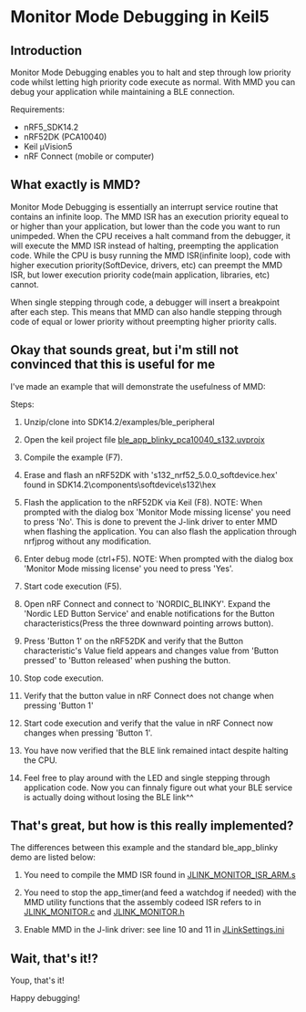 # Monitor Mode Debugging in Keil5

## Introduction
Monitor Mode Debugging enables you to halt and step through low priority code whilst letting high priority code execute as normal. With MMD you can debug your application while maintaining a BLE connection. 

Requirements:
* nRF5_SDK14.2
* nRF52DK (PCA10040)
* Keil µVision5
* nRF Connect (mobile or computer)


## What exactly is MMD?
Monitor Mode Debugging is essentially an interrupt service routine that contains an infinite loop. The MMD ISR has an execution priority equeal to or higher than your application, but lower than the code you want to run unimpeded. When the CPU receives a halt command from the debugger, it will execute the MMD ISR instead of halting, preempting the application code. While the CPU is busy running the MMD ISR(infinite loop), code with higher execution priority(SoftDevice, drivers, etc) can preempt the MMD ISR, but lower execution priority code(main application, libraries, etc) cannot.

When single stepping through code, a debugger will insert a breakpoint after each step. This means that MMD can also handle stepping through code of equal or lower priority without preempting higher priority calls. 


## Okay that sounds great, but i'm still not convinced that this is useful for me
I've made an example that will demonstrate the usefulness of MMD:

Steps:
1. Unzip/clone into SDK14.2/examples/ble_peripheral

2. Open the keil project file [ble_app_blinky_pca10040_s132.uvprojx](pca10040/s132/arm5_no_packs/ble_app_blinky_pca10040_s132.uvprojx)

3. Compile the example (F7).

4. Erase and flash an nRF52DK with 's132_nrf52_5.0.0_softdevice.hex' found in SDK14.2\components\softdevice\s132\hex

5. Flash the application to the nRF52DK via Keil (F8). 
NOTE: When prompted with the dialog box 'Monitor Mode missing license' you need to press 'No'. This is done to prevent the J-link driver to enter MMD when flashing the application. You can also flash the application through nrfjprog without any modification. 

6. Enter debug mode (ctrl+F5).
NOTE: When prompted with the dialog box 'Monitor Mode missing license' you need to press 'Yes'.

7. Start code execution (F5).

8. Open nRF Connect and connect to 'NORDIC_BLINKY'. Expand the 'Nordic LED Button Service' and enable notifications for the Button characteristics(Press the three downward pointing arrows button).

9. Press 'Button 1' on the nRF52DK and verify that the Button characteristic's Value field appears and changes value from 'Button pressed' to 'Button released' when pushing the button.

10. Stop code execution.

11. Verify that the button value in nRF Connect does not change when pressing 'Button 1'

12. Start code execution and verify that the value in nRF Connect now changes when pressing 'Button 1'. 

13. You have now verified that the BLE link remained intact despite halting the CPU. 

14. Feel free to play around with the LED and single stepping through application code. Now you can finnaly figure out what your BLE service is actually doing without losing the BLE link^^


## That's great, but how is this really implemented?
The differences between this example and the standard ble_app_blinky demo are listed below:

1. You need to compile the MMD ISR found in [JLINK_MONITOR_ISR_ARM.s](pca10040\s132\arm5_no_packs\JLINK_MONITOR_ISR_ARM.s)

2. You need to stop the app_timer(and feed a watchdog if needed) with the MMD utility functions that the assembly codeed ISR refers to in [JLINK_MONITOR.c](JLINK_MONITOR.c) and [JLINK_MONITOR.h](JLINK_MONITOR.h)

3. Enable MMD in the J-link driver: see line 10 and 11 in [JLinkSettings.ini](pca10040\s132\arm5_no_packs\JLinkSettings.ini)

## Wait, that's it!?
Youp, that's it!

Happy debugging!

